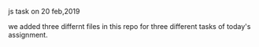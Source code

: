 js task on 20 feb,2019


we added three differnt files in this repo for three different tasks of today's assignment.
